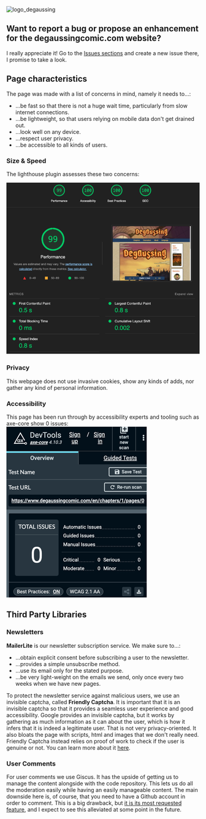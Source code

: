 ![logo_degaussing](https://images.ctfassets.net/29bq1vhv9b7f/4QoDE90dTdUSYqZgYDe9M9/edd710fe751284d5c8b7e06bf266cb1c/logo_degaussing.svg)

## Want to report a bug or propose an enhancement for the degaussingcomic.com website?

I really appreciate it! Go to the [Issues sections](https://github.com/zogar1993/degaussing-astro/issues) and create a
new issue there, I promise to take a look.

## Page characteristics

The page was made with a list of concerns in mind, namely it needs to...:
- ...be fast so that there is not a huge wait time, particularly from slow internet connections.
- ...be lightweight, so that users relying on mobile data don't get drained out.
- ...look well on any device.
- ...respect user privacy.
- ...be accessible to all kinds of users.

### Size & Speed

The lighthouse plugin assesses these two concerns: 

![Lighthouse performance score 99](readme/speed.png)

### Privacy

This webpage does not use invasive cookies, show any kinds of adds, nor gather any kind of personal information.

### Accessibility

This page has been run through by accessibility experts and tooling such as axe-core show 0 issues:
![Axe Core found 0 vulnerabilities](readme/accessibility.png)

## Third Party Libraries

### Newsletters
**MailerLite** is our newsletter subscription service. We make sure to...:
- ...obtain explicit consent before subscribing a user to the newsletter.
- ...provides a simple unsubscribe method.
- ...use its email only for the stated purpose.
- ...be very light-weight on the emails we send, only once every two weeks when we have new pages.

To protect the newsletter service against malicious users, we use an invisible captcha, called **Friendly Captcha**.
It is important that it is an invisible captcha so that it provides a seamless user experience and good accessibility.
Google provides an invisible captcha, but it works by gathering as much information as it can about the user,
which is how it infers that it is indeed a legitimate user. That is not very privacy-oriented.
It also bloats the page with scripts, html and images that we don't really need. Friendly Captcha instead relies on
proof of work to check if the user is genuine or not. You can learn more about it [here](https://friendlycaptcha.com/#overview).

### User Comments
For user comments we use Giscus. It has the upside of getting us to manage the content alongside with the code repository.
This lets us do all the moderation easily while having an easily manageable content. The main downside here is, of course,
that you need to have a Github account in order to comment. This is a big drawback, but
[it is its most requested feature](https://github.com/giscus/giscus/issues/65),
and I expect to see this alleviated at some point in the future.
 